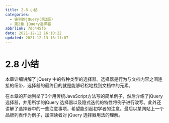 ```yaml
---
title: 2.8 小结
categories:
  - 锋利的jQuery(第2版)
  - 第2章 jQuery选择器
abbrlink: 7dc445f6
date: 2021-12-12 16:10:22
updated: 2021-12-13 16:11:07
---
```

# 2.8 小结
本章详细讲解了 jQuery 中的各种类型的选择器。选择器是行为与文档内容之间连接的纽带，选择器的最终目的就是能够轻松地找到文档中的元素。

在本章的开始列举了3个用传统JavaScript方法写的简单例子，然后介绍了jQuery选择器，并用所学的jQuery 选择器以及隐式迭代的特性将例子进行改写。此外还讲解了选择器中的一些注意事项，希望能引起初学者的注意。最后以某网站上一个品牌列表作为例子，加深读者对 jQuery 选择器用法的理解。
